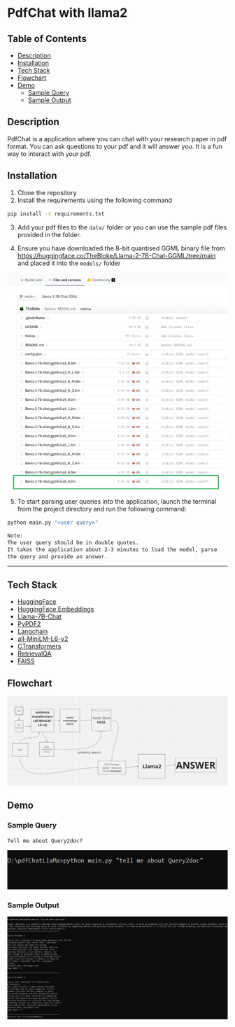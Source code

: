 # PdfChat with llama2

## Table of Contents

- [Description](#description)
- [Installation](#installation)
- [Tech Stack](#tech-stack)
- [Flowchart](#flowchart)
- [Demo](#demo)
  - [Sample Query](#sample-query)
  - [Sample Output](#sample-output)

## Description

PdfChat is a application where you can chat with your research paper in pdf format. You can ask questions to your pdf and it will answer you. It is a fun way to interact with your pdf.

## Installation

1. Clone the repository
2. Install the requirements using the following command

```bash
pip install -r requirements.txt
```

3. Add your pdf files to the `data/` folder or you can use the sample pdf files provided in the folder.

4. Ensure you have downloaded the 8-bit quantised GGML binary file from https://huggingface.co/TheBloke/Llama-2-7B-Chat-GGML/tree/main and placed it into the `models/` folder

![Llama model](assets/llama_model.jpeg)

5. To start parsing user queries into the application, launch the terminal from the project directory and run the following command:

```bash
python main.py "<user query>"
```

```
Note:
The user query should be in double quotes.
It takes the application about 2-3 minutes to load the model, parse the query and provide an answer.
```

---

## Tech Stack

- [HuggingFace](https://huggingface.co/)
- [HuggingFace Embeddings](https://python.langchain.com/docs/integrations/providers/huggingface#embeddings)
- [Llama-7B-Chat](https://huggingface.co/TheBloke/Llama-2-7B-Chat-GGML/tree/main)
- [PyPDF2](https://pypi.org/project/PyPDF2/)
- [Langchain](https://python.langchain.com/)
- [all-MiniLM-L6-v2](https://huggingface.co/sentence-transformers/all-MiniLM-L6-v2)
- [CTransformers](https://python.langchain.com/docs/integrations/providers/ctransformers)
- [RetrievalQA](https://python.langchain.com/docs/integrations/providers/retrievalqa)
- [FAISS](https://python.langchain.com/docs/integrations/vectorstores/faiss)

## Flowchart

![Flowchart](assets/pdfChat_diagram_flow.png)
## Demo

### Sample Query

`Tell me about Query2doc?`

![Sample Query](assets/cmd_line_query.png)

### Sample Output

![Sample Output](assets/cmd_line_response.png)
